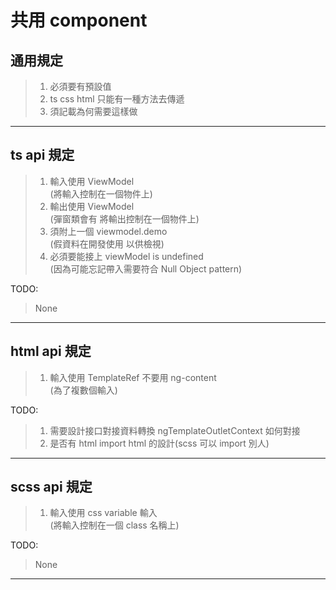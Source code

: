 
# 共用 component

## 通用規定
>1. 必須要有預設值  
>2. ts css html 只能有一種方法去傳遞 
>3. 須記載為何需要這樣做

***
## ts api 規定
>1. 輸入使用 ViewModel  
    (將輸入控制在一個物件上)   
>2. 輸出使用 ViewModel  
    (彈窗類會有 將輸出控制在一個物件上)  
>3. 須附上一個 viewmodel.demo   
    (假資料在開發使用 以供檢視)
>4. 必須要能接上 viewModel is undefined  
    (因為可能忘記帶入需要符合 Null Object pattern)

TODO:  
>None

***
## html api 規定
>1. 輸入使用 TemplateRef 不要用 ng-content  
    (為了複數個輸入)

TODO:  
>1. 需要設計接口對接資料轉換 ngTemplateOutletContext 如何對接  
>2. 是否有 html import html 的設計(scss 可以 import 別人)

***
## scss api 規定
>1. 輸入使用 css variable 輸入  
    (將輸入控制在一個 class 名稱上)

TODO:  
>None

***
